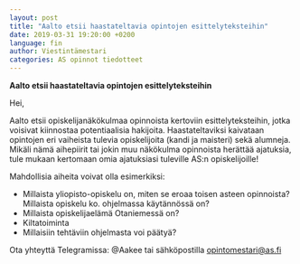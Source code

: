 ```yaml
---
layout: post
title: "Aalto etsii haastateltavia opintojen esittelyteksteihin"
date: 2019-03-31 19:20:00 +0200
language: fin
author: Viestintämestari
categories: AS opinnot tiedotteet
---
```


**Aalto etsii haastateltavia opintojen esittelyteksteihin**

Hei,

Aalto etsii opiskelijanäkökulmaa opinnoista kertoviin esittelyteksteihin, jotka voisivat kiinnostaa potentiaalisia hakijoita. Haastateltaviksi kaivataan opintojen eri vaiheista tulevia opiskelijoita (kandi ja maisteri) sekä alumneja. Mikäli nämä aihepiirit tai jokin muu näkökulma opinnoista herättää ajatuksia, tule mukaan kertomaan omia ajatuksiasi tuleville AS:n opiskelijoille!

Mahdollisia aiheita voivat olla esimerkiksi:

- Millaista yliopisto-opiskelu on, miten se eroaa toisen asteen opinnoista? Millaista opiskelu ko. ohjelmassa käytännössä on?
- Millaista opiskelijaelämä Otaniemessä on?
- Kiltatoiminta
- Millaisiin tehtäviin ohjelmasta voi päätyä?

Ota yhteyttä Telegramissa: @Aakee tai sähköpostilla opintomestari@as.fi
